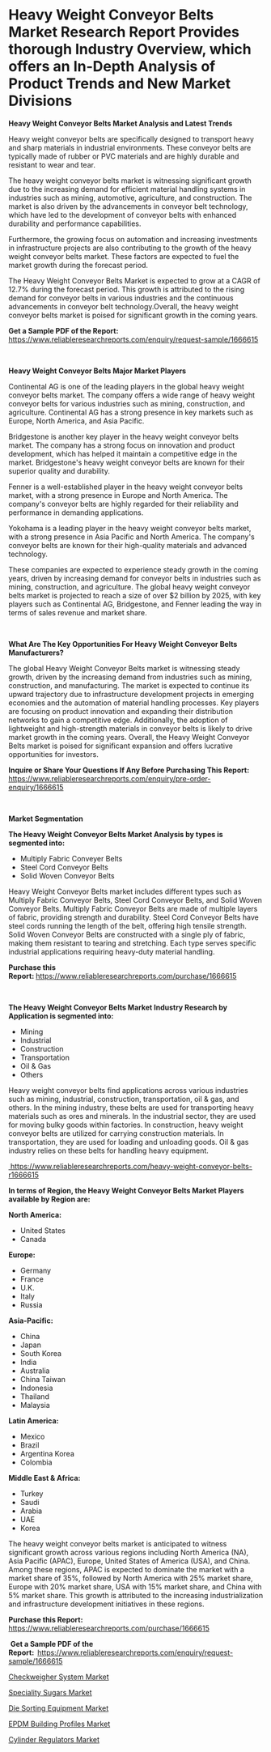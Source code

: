 <p><h1>Heavy Weight Conveyor Belts Market Research Report Provides thorough Industry Overview, which offers an In-Depth Analysis of Product Trends and New Market Divisions</h1></p><p><strong>Heavy Weight Conveyor Belts Market Analysis and Latest Trends</strong></p>
<p><p>Heavy weight conveyor belts are specifically designed to transport heavy and sharp materials in industrial environments. These conveyor belts are typically made of rubber or PVC materials and are highly durable and resistant to wear and tear.</p><p>The heavy weight conveyor belts market is witnessing significant growth due to the increasing demand for efficient material handling systems in industries such as mining, automotive, agriculture, and construction. The market is also driven by the advancements in conveyor belt technology, which have led to the development of conveyor belts with enhanced durability and performance capabilities.</p><p>Furthermore, the growing focus on automation and increasing investments in infrastructure projects are also contributing to the growth of the heavy weight conveyor belts market. These factors are expected to fuel the market growth during the forecast period.</p><p>The Heavy Weight Conveyor Belts Market is expected to grow at a CAGR of 12.7% during the forecast period. This growth is attributed to the rising demand for conveyor belts in various industries and the continuous advancements in conveyor belt technology.Overall, the heavy weight conveyor belts market is poised for significant growth in the coming years.</p></p>
<p><strong>Get a Sample PDF of the Report:&nbsp;</strong> <a href="https://www.reliableresearchreports.com/enquiry/request-sample/1666615">https://www.reliableresearchreports.com/enquiry/request-sample/1666615</a></p>
<p>&nbsp;</p>
<p><strong>Heavy Weight Conveyor Belts Major Market Players</strong></p>
<p><p>Continental AG is one of the leading players in the global heavy weight conveyor belts market. The company offers a wide range of heavy weight conveyor belts for various industries such as mining, construction, and agriculture. Continental AG has a strong presence in key markets such as Europe, North America, and Asia Pacific.</p><p>Bridgestone is another key player in the heavy weight conveyor belts market. The company has a strong focus on innovation and product development, which has helped it maintain a competitive edge in the market. Bridgestone's heavy weight conveyor belts are known for their superior quality and durability.</p><p>Fenner is a well-established player in the heavy weight conveyor belts market, with a strong presence in Europe and North America. The company's conveyor belts are highly regarded for their reliability and performance in demanding applications.</p><p>Yokohama is a leading player in the heavy weight conveyor belts market, with a strong presence in Asia Pacific and North America. The company's conveyor belts are known for their high-quality materials and advanced technology.</p><p>These companies are expected to experience steady growth in the coming years, driven by increasing demand for conveyor belts in industries such as mining, construction, and agriculture. The global heavy weight conveyor belts market is projected to reach a size of over $2 billion by 2025, with key players such as Continental AG, Bridgestone, and Fenner leading the way in terms of sales revenue and market share.</p></p>
<p>&nbsp;</p>
<p><strong>What Are The Key Opportunities For Heavy Weight Conveyor Belts Manufacturers?</strong></p>
<p><p>The global Heavy Weight Conveyor Belts market is witnessing steady growth, driven by the increasing demand from industries such as mining, construction, and manufacturing. The market is expected to continue its upward trajectory due to infrastructure development projects in emerging economies and the automation of material handling processes. Key players are focusing on product innovation and expanding their distribution networks to gain a competitive edge. Additionally, the adoption of lightweight and high-strength materials in conveyor belts is likely to drive market growth in the coming years. Overall, the Heavy Weight Conveyor Belts market is poised for significant expansion and offers lucrative opportunities for investors.</p></p>
<p><strong>Inquire or Share Your Questions If Any Before Purchasing This Report:</strong> <a href="https://www.reliableresearchreports.com/enquiry/pre-order-enquiry/1666615">https://www.reliableresearchreports.com/enquiry/pre-order-enquiry/1666615</a></p>
<p>&nbsp;</p>
<p><strong>Market Segmentation</strong></p>
<p><strong>The Heavy Weight Conveyor Belts Market Analysis by types is segmented into:</strong></p>
<p><ul><li>Multiply Fabric Conveyer Belts</li><li>Steel Cord Conveyor Belts</li><li>Solid Woven Conveyor Belts</li></ul></p>
<p><p>Heavy Weight Conveyor Belts market includes different types such as Multiply Fabric Conveyor Belts, Steel Cord Conveyor Belts, and Solid Woven Conveyor Belts. Multiply Fabric Conveyor Belts are made of multiple layers of fabric, providing strength and durability. Steel Cord Conveyor Belts have steel cords running the length of the belt, offering high tensile strength. Solid Woven Conveyor Belts are constructed with a single ply of fabric, making them resistant to tearing and stretching. Each type serves specific industrial applications requiring heavy-duty material handling.</p></p>
<p><strong>Purchase this Report:&nbsp;</strong><a href="https://www.reliableresearchreports.com/purchase/1666615">https://www.reliableresearchreports.com/purchase/1666615</a></p>
<p>&nbsp;</p>
<p><strong>The Heavy Weight Conveyor Belts Market Industry Research by Application is segmented into:</strong></p>
<p><ul><li>Mining</li><li>Industrial</li><li>Construction</li><li>Transportation</li><li>Oil & Gas</li><li>Others</li></ul></p>
<p><p>Heavy weight conveyor belts find applications across various industries such as mining, industrial, construction, transportation, oil & gas, and others. In the mining industry, these belts are used for transporting heavy materials such as ores and minerals. In the industrial sector, they are used for moving bulky goods within factories. In construction, heavy weight conveyor belts are utilized for carrying construction materials. In transportation, they are used for loading and unloading goods. Oil & gas industry relies on these belts for handling heavy equipment.</p></p>
<p><a href="https://www.reliableresearchreports.com/heavy-weight-conveyor-belts-r1666615">&nbsp;https://www.reliableresearchreports.com/heavy-weight-conveyor-belts-r1666615</a></p>
<p><strong>In terms of Region, the Heavy Weight Conveyor Belts Market Players available by Region are:</strong></p>
<p>
    <p> <strong> North America: </strong>
        <ul>
            <li>United States</li>
            <li>Canada</li>
        </ul>
        </p> 
    <p> <strong> Europe: </strong>
        <ul>
            <li>Germany</li>
            <li>France</li>
            <li>U.K.</li>
            <li>Italy</li>
            <li>Russia</li>
        </ul>
        </p> 
    <p> <strong> Asia-Pacific: </strong>
        <ul>
            <li>China</li>
            <li>Japan</li>
            <li>South Korea</li>
            <li>India</li>
            <li>Australia</li>
            <li>China Taiwan</li>
            <li>Indonesia</li>
            <li>Thailand</li>
            <li>Malaysia</li>
        </ul>
        </p> 
    <p> <strong> Latin America: </strong>
        <ul>
            <li>Mexico</li>
            <li>Brazil</li>
            <li>Argentina Korea</li>
            <li>Colombia</li>
        </ul>
        </p> 
    <p> <strong> Middle East & Africa: </strong>
        <ul>
            <li>Turkey</li>
            <li>Saudi</li>
            <li>Arabia</li>
            <li>UAE</li>
            <li>Korea</li>
        </ul>
    </p>
    </p>
<p><p>The heavy weight conveyor belts market is anticipated to witness significant growth across various regions including North America (NA), Asia Pacific (APAC), Europe, United States of America (USA), and China. Among these regions, APAC is expected to dominate the market with a market share of 35%, followed by North America with 25% market share, Europe with 20% market share, USA with 15% market share, and China with 5% market share. This growth is attributed to the increasing industrialization and infrastructure development initiatives in these regions.</p></p>
<p><strong>Purchase this Report: </strong><a href="https://www.reliableresearchreports.com/purchase/1666615">https://www.reliableresearchreports.com/purchase/1666615</a></p>
<p>&nbsp;<strong>Get a Sample PDF of the Report:&nbsp;&nbsp;</strong><a href="https://www.reliableresearchreports.com/enquiry/request-sample/1666615">https://www.reliableresearchreports.com/enquiry/request-sample/1666615</a></p>
<p><strong></strong></p>
<p><p><a href="https://medium.com/@elisamohr1927/global-checkweigher-system-market-focus-on-application-end-use-industry-type-equipment-and-39590da7cbed">Checkweigher System Market</a></p><p><a href="https://github.com/kmatchooka/Market-Research-Report-List-1/blob/main/speciality-sugars-market.md">Speciality Sugars Market</a></p><p><a href="https://medium.com/@hsjri2637/die-sorting-equipment-market-a-global-and-regional-analysis-focus-on-region-country-level-4cad40d6ae41">Die Sorting Equipment Market</a></p><p><a href="https://github.com/liliskanaya73/Market-Research-Report-List-1/blob/main/epdm-building-profiles-market.md">EPDM Building Profiles Market</a></p><p><a href="https://medium.com/@estellaemmerich/global-cylinder-regulators-market-by-product-type-by-application-by-region-and-companies-b5f2074c431a">Cylinder Regulators Market</a></p></p>